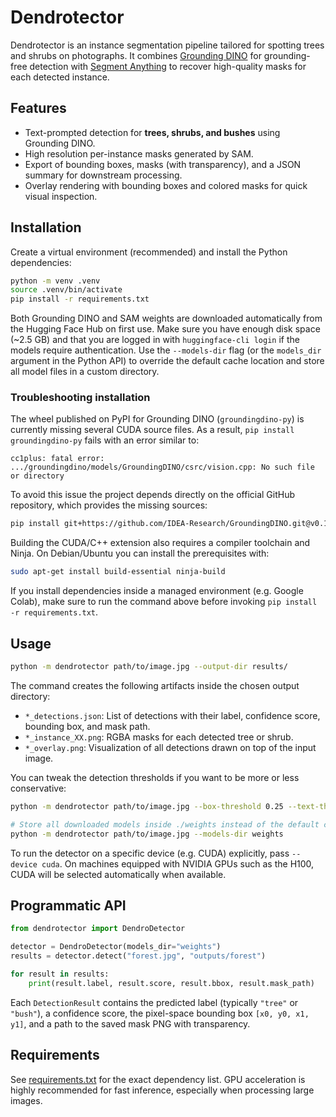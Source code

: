 # Dendrotector

Dendrotector is an instance segmentation pipeline tailored for spotting trees and shrubs on photographs. It combines [Grounding DINO](https://github.com/IDEA-Research/GroundingDINO) for grounding-free detection with [Segment Anything](https://segment-anything.com/) to recover high-quality masks for each detected instance.

## Features

- Text-prompted detection for **trees, shrubs, and bushes** using Grounding DINO.
- High resolution per-instance masks generated by SAM.
- Export of bounding boxes, masks (with transparency), and a JSON summary for downstream processing.
- Overlay rendering with bounding boxes and colored masks for quick visual inspection.

## Installation

Create a virtual environment (recommended) and install the Python dependencies:

```bash
python -m venv .venv
source .venv/bin/activate
pip install -r requirements.txt
```

Both Grounding DINO and SAM weights are downloaded automatically from the Hugging Face Hub on first use. Make sure you have enough disk space (~2.5 GB) and that you are logged in with `huggingface-cli login` if the models require authentication. Use the `--models-dir` flag (or the `models_dir` argument in the Python API) to override the default cache location and store all model files in a custom directory.

### Troubleshooting installation

The wheel published on PyPI for Grounding DINO (`groundingdino-py`) is currently missing
several CUDA source files. As a result, `pip install groundingdino-py` fails with an
error similar to:

```
cc1plus: fatal error: .../groundingdino/models/GroundingDINO/csrc/vision.cpp: No such file or directory
```

To avoid this issue the project depends directly on the official GitHub repository,
which provides the missing sources:

```bash
pip install git+https://github.com/IDEA-Research/GroundingDINO.git@v0.1.0
```

Building the CUDA/C++ extension also requires a compiler toolchain and Ninja. On
Debian/Ubuntu you can install the prerequisites with:

```bash
sudo apt-get install build-essential ninja-build
```

If you install dependencies inside a managed environment (e.g. Google Colab), make
sure to run the command above before invoking `pip install -r requirements.txt`.

## Usage

```bash
python -m dendrotector path/to/image.jpg --output-dir results/
```

The command creates the following artifacts inside the chosen output directory:

- `*_detections.json`: List of detections with their label, confidence score, bounding box, and mask path.
- `*_instance_XX.png`: RGBA masks for each detected tree or shrub.
- `*_overlay.png`: Visualization of all detections drawn on top of the input image.

You can tweak the detection thresholds if you want to be more or less conservative:

```bash
python -m dendrotector path/to/image.jpg --box-threshold 0.25 --text-threshold 0.2

# Store all downloaded models inside ./weights instead of the default cache
python -m dendrotector path/to/image.jpg --models-dir weights
```

To run the detector on a specific device (e.g. CUDA) explicitly, pass `--device cuda`. On machines equipped with NVIDIA GPUs such as the H100, CUDA will be selected automatically when available.

## Programmatic API

```python
from dendrotector import DendroDetector

detector = DendroDetector(models_dir="weights")
results = detector.detect("forest.jpg", "outputs/forest")

for result in results:
    print(result.label, result.score, result.bbox, result.mask_path)
```

Each `DetectionResult` contains the predicted label (typically `"tree"` or `"bush"`), a confidence score, the pixel-space bounding box `[x0, y0, x1, y1]`, and a path to the saved mask PNG with transparency.

## Requirements

See [requirements.txt](requirements.txt) for the exact dependency list. GPU acceleration is highly recommended for fast inference, especially when processing large images.
